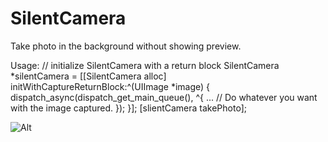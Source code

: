 SilentCamera
============

Take photo in the background without showing preview.

Usage:
// initialize SilentCamera with a return block
SilentCamera *silentCamera = [[SilentCamera alloc] initWithCaptureReturnBlock:^(UIImage *image) {
    dispatch_async(dispatch_get_main_queue(), ^{
        ... // Do whatever you want with the image captured.
    });
}];
[slientCamera takePhoto];



![Alt][screenshot1_thumb]

[screenshot1_thumb]: https://cloud.githubusercontent.com/assets/3366713/5217069/f991edea-7676-11e4-8360-17ea56a61f42.jpg
